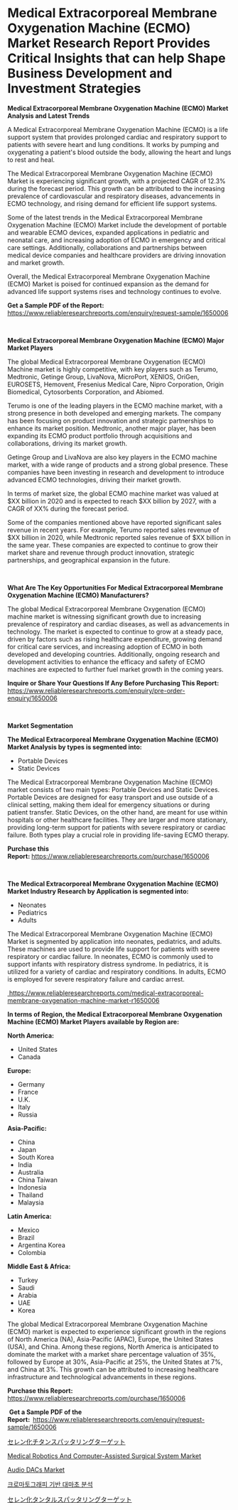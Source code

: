 <p><h1>Medical Extracorporeal Membrane Oxygenation Machine (ECMO) Market Research Report Provides Critical Insights that can help Shape Business Development and Investment Strategies</h1></p><p><strong>Medical Extracorporeal Membrane Oxygenation Machine (ECMO) Market Analysis and Latest Trends</strong></p>
<p><p>A Medical Extracorporeal Membrane Oxygenation Machine (ECMO) is a life support system that provides prolonged cardiac and respiratory support to patients with severe heart and lung conditions. It works by pumping and oxygenating a patient's blood outside the body, allowing the heart and lungs to rest and heal.</p><p>The Medical Extracorporeal Membrane Oxygenation Machine (ECMO) Market is experiencing significant growth, with a projected CAGR of 12.3% during the forecast period. This growth can be attributed to the increasing prevalence of cardiovascular and respiratory diseases, advancements in ECMO technology, and rising demand for efficient life support systems.</p><p>Some of the latest trends in the Medical Extracorporeal Membrane Oxygenation Machine (ECMO) Market include the development of portable and wearable ECMO devices, expanded applications in pediatric and neonatal care, and increasing adoption of ECMO in emergency and critical care settings. Additionally, collaborations and partnerships between medical device companies and healthcare providers are driving innovation and market growth.</p><p>Overall, the Medical Extracorporeal Membrane Oxygenation Machine (ECMO) Market is poised for continued expansion as the demand for advanced life support systems rises and technology continues to evolve.</p></p>
<p><strong>Get a Sample PDF of the Report:&nbsp;</strong> <a href="https://www.reliableresearchreports.com/enquiry/request-sample/1650006">https://www.reliableresearchreports.com/enquiry/request-sample/1650006</a></p>
<p>&nbsp;</p>
<p><strong>Medical Extracorporeal Membrane Oxygenation Machine (ECMO) Major Market Players</strong></p>
<p><p>The global Medical Extracorporeal Membrane Oxygenation (ECMO) Machine market is highly competitive, with key players such as Terumo, Medtronic, Getinge Group, LivaNova, MicroPort, XENIOS, OriGen, EUROSETS, Hemovent, Fresenius Medical Care, Nipro Corporation, Origin Biomedical, Cytosorbents Corporation, and Abiomed.</p><p>Terumo is one of the leading players in the ECMO machine market, with a strong presence in both developed and emerging markets. The company has been focusing on product innovation and strategic partnerships to enhance its market position. Medtronic, another major player, has been expanding its ECMO product portfolio through acquisitions and collaborations, driving its market growth.</p><p>Getinge Group and LivaNova are also key players in the ECMO machine market, with a wide range of products and a strong global presence. These companies have been investing in research and development to introduce advanced ECMO technologies, driving their market growth.</p><p>In terms of market size, the global ECMO machine market was valued at $XX billion in 2020 and is expected to reach $XX billion by 2027, with a CAGR of XX% during the forecast period.</p><p>Some of the companies mentioned above have reported significant sales revenue in recent years. For example, Terumo reported sales revenue of $XX billion in 2020, while Medtronic reported sales revenue of $XX billion in the same year. These companies are expected to continue to grow their market share and revenue through product innovation, strategic partnerships, and geographical expansion in the future.</p></p>
<p>&nbsp;</p>
<p><strong>What Are The Key Opportunities For Medical Extracorporeal Membrane Oxygenation Machine (ECMO) Manufacturers?</strong></p>
<p><p>The global Medical Extracorporeal Membrane Oxygenation (ECMO) machine market is witnessing significant growth due to increasing prevalence of respiratory and cardiac diseases, as well as advancements in technology. The market is expected to continue to grow at a steady pace, driven by factors such as rising healthcare expenditure, growing demand for critical care services, and increasing adoption of ECMO in both developed and developing countries. Additionally, ongoing research and development activities to enhance the efficacy and safety of ECMO machines are expected to further fuel market growth in the coming years.</p></p>
<p><strong>Inquire or Share Your Questions If Any Before Purchasing This Report:</strong> <a href="https://www.reliableresearchreports.com/enquiry/pre-order-enquiry/1650006">https://www.reliableresearchreports.com/enquiry/pre-order-enquiry/1650006</a></p>
<p>&nbsp;</p>
<p><strong>Market Segmentation</strong></p>
<p><strong>The Medical Extracorporeal Membrane Oxygenation Machine (ECMO) Market Analysis by types is segmented into:</strong></p>
<p><ul><li>Portable Devices</li><li>Static Devices</li></ul></p>
<p><p>The Medical Extracorporeal Membrane Oxygenation Machine (ECMO) market consists of two main types: Portable Devices and Static Devices. Portable Devices are designed for easy transport and use outside of a clinical setting, making them ideal for emergency situations or during patient transfer. Static Devices, on the other hand, are meant for use within hospitals or other healthcare facilities. They are larger and more stationary, providing long-term support for patients with severe respiratory or cardiac failure. Both types play a crucial role in providing life-saving ECMO therapy.</p></p>
<p><strong>Purchase this Report:&nbsp;</strong><a href="https://www.reliableresearchreports.com/purchase/1650006">https://www.reliableresearchreports.com/purchase/1650006</a></p>
<p>&nbsp;</p>
<p><strong>The Medical Extracorporeal Membrane Oxygenation Machine (ECMO) Market Industry Research by Application is segmented into:</strong></p>
<p><ul><li>Neonates</li><li>Pediatrics</li><li>Adults</li></ul></p>
<p><p>The Medical Extracorporeal Membrane Oxygenation Machine (ECMO) Market is segmented by application into neonates, pediatrics, and adults. These machines are used to provide life support for patients with severe respiratory or cardiac failure. In neonates, ECMO is commonly used to support infants with respiratory distress syndrome. In pediatrics, it is utilized for a variety of cardiac and respiratory conditions. In adults, ECMO is employed for severe respiratory failure and cardiac arrest.</p></p>
<p><a href="https://www.reliableresearchreports.com/medical-extracorporeal-membrane-oxygenation-machine-market-r1650006">&nbsp;https://www.reliableresearchreports.com/medical-extracorporeal-membrane-oxygenation-machine-market-r1650006</a></p>
<p><strong>In terms of Region, the Medical Extracorporeal Membrane Oxygenation Machine (ECMO) Market Players available by Region are:</strong></p>
<p>
    <p> <strong> North America: </strong>
        <ul>
            <li>United States</li>
            <li>Canada</li>
        </ul>
        </p> 
    <p> <strong> Europe: </strong>
        <ul>
            <li>Germany</li>
            <li>France</li>
            <li>U.K.</li>
            <li>Italy</li>
            <li>Russia</li>
        </ul>
        </p> 
    <p> <strong> Asia-Pacific: </strong>
        <ul>
            <li>China</li>
            <li>Japan</li>
            <li>South Korea</li>
            <li>India</li>
            <li>Australia</li>
            <li>China Taiwan</li>
            <li>Indonesia</li>
            <li>Thailand</li>
            <li>Malaysia</li>
        </ul>
        </p> 
    <p> <strong> Latin America: </strong>
        <ul>
            <li>Mexico</li>
            <li>Brazil</li>
            <li>Argentina Korea</li>
            <li>Colombia</li>
        </ul>
        </p> 
    <p> <strong> Middle East & Africa: </strong>
        <ul>
            <li>Turkey</li>
            <li>Saudi</li>
            <li>Arabia</li>
            <li>UAE</li>
            <li>Korea</li>
        </ul>
    </p>
    </p>
<p><p>The global Medical Extracorporeal Membrane Oxygenation Machine (ECMO) market is expected to experience significant growth in the regions of North America (NA), Asia-Pacific (APAC), Europe, the United States (USA), and China. Among these regions, North America is anticipated to dominate the market with a market share percentage valuation of 35%, followed by Europe at 30%, Asia-Pacific at 25%, the United States at 7%, and China at 3%. This growth can be attributed to increasing healthcare infrastructure and technological advancements in these regions.</p></p>
<p><strong>Purchase this Report: </strong><a href="https://www.reliableresearchreports.com/purchase/1650006">https://www.reliableresearchreports.com/purchase/1650006</a></p>
<p>&nbsp;<strong>Get a Sample PDF of the Report:&nbsp;&nbsp;</strong><a href="https://www.reliableresearchreports.com/enquiry/request-sample/1650006">https://www.reliableresearchreports.com/enquiry/request-sample/1650006</a></p>
<p><strong></strong></p>
<p><p><a href="https://github.com/AriMuller2009/Market-Research-Report-List-1/blob/main/831601593912.md">セレン化チタンスパッタリングターゲット</a></p><p><a href="https://github.com/AKSHATREPORTPRIME/Market-Research-Report-List-4/blob/main/medical-robotics-and-computer-assisted-surgical-system-market.md">Medical Robotics And Computer-Assisted Surgical System Market</a></p><p><a href="https://issuu.com/reportprime-2/docs/audio-dacs-market-size-2030.pptx">Audio DACs Market</a></p><p><a href="https://github.com/airdroplover110/Market-Research-Report-List-1/blob/main/929518782568.md">크로마토그래피 기반 대마초 분석</a></p><p><a href="https://github.com/bucuel854722/Market-Research-Report-List-2/blob/main/803930293911.md">セレン化タンタルスパッタリングターゲット</a></p></p>